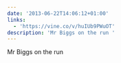 ```yaml
---
date: '2013-06-22T14:06:12+01:00'
links:
  - 'https://vine.co/v/huIUb9PWuOT'
description: 'Mr Biggs on the run '
---
```

Mr Biggs on the run 
